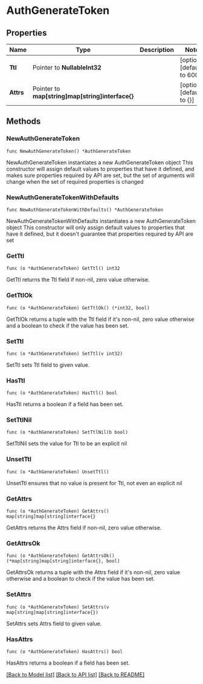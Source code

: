 # AuthGenerateToken

## Properties

Name | Type | Description | Notes
------------ | ------------- | ------------- | -------------
**Ttl** | Pointer to **NullableInt32** |  | [optional] [default to 600]
**Attrs** | Pointer to **map[string]map[string]interface{}** |  | [optional] [default to {}]

## Methods

### NewAuthGenerateToken

`func NewAuthGenerateToken() *AuthGenerateToken`

NewAuthGenerateToken instantiates a new AuthGenerateToken object
This constructor will assign default values to properties that have it defined,
and makes sure properties required by API are set, but the set of arguments
will change when the set of required properties is changed

### NewAuthGenerateTokenWithDefaults

`func NewAuthGenerateTokenWithDefaults() *AuthGenerateToken`

NewAuthGenerateTokenWithDefaults instantiates a new AuthGenerateToken object
This constructor will only assign default values to properties that have it defined,
but it doesn't guarantee that properties required by API are set

### GetTtl

`func (o *AuthGenerateToken) GetTtl() int32`

GetTtl returns the Ttl field if non-nil, zero value otherwise.

### GetTtlOk

`func (o *AuthGenerateToken) GetTtlOk() (*int32, bool)`

GetTtlOk returns a tuple with the Ttl field if it's non-nil, zero value otherwise
and a boolean to check if the value has been set.

### SetTtl

`func (o *AuthGenerateToken) SetTtl(v int32)`

SetTtl sets Ttl field to given value.

### HasTtl

`func (o *AuthGenerateToken) HasTtl() bool`

HasTtl returns a boolean if a field has been set.

### SetTtlNil

`func (o *AuthGenerateToken) SetTtlNil(b bool)`

 SetTtlNil sets the value for Ttl to be an explicit nil

### UnsetTtl
`func (o *AuthGenerateToken) UnsetTtl()`

UnsetTtl ensures that no value is present for Ttl, not even an explicit nil
### GetAttrs

`func (o *AuthGenerateToken) GetAttrs() map[string]map[string]interface{}`

GetAttrs returns the Attrs field if non-nil, zero value otherwise.

### GetAttrsOk

`func (o *AuthGenerateToken) GetAttrsOk() (*map[string]map[string]interface{}, bool)`

GetAttrsOk returns a tuple with the Attrs field if it's non-nil, zero value otherwise
and a boolean to check if the value has been set.

### SetAttrs

`func (o *AuthGenerateToken) SetAttrs(v map[string]map[string]interface{})`

SetAttrs sets Attrs field to given value.

### HasAttrs

`func (o *AuthGenerateToken) HasAttrs() bool`

HasAttrs returns a boolean if a field has been set.


[[Back to Model list]](../README.md#documentation-for-models) [[Back to API list]](../README.md#documentation-for-api-endpoints) [[Back to README]](../README.md)


